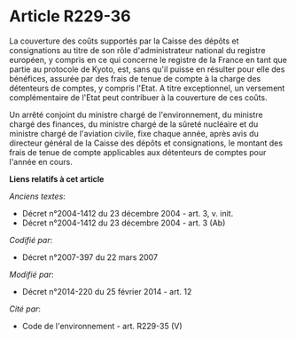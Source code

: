 # Article R229-36

La couverture des coûts supportés par la Caisse des dépôts et consignations au titre de son rôle d'administrateur national du
registre européen, y compris en ce qui concerne le registre de la France en tant que partie au protocole de Kyoto, est, sans
qu'il puisse en résulter pour elle des bénéfices, assurée par des frais de tenue de compte à la charge des détenteurs de
comptes, y compris l'Etat. A titre exceptionnel, un versement complémentaire de l'Etat peut contribuer à la couverture de ces
coûts. 

Un arrêté conjoint du ministre chargé de l'environnement, du ministre chargé des finances, du ministre chargé de la sûreté
nucléaire et du ministre chargé de l'aviation civile, fixe chaque année, après avis du directeur général de la Caisse des
dépôts et consignations, le montant des frais de tenue de compte applicables aux détenteurs de comptes pour l'année en cours.

**Liens relatifs à cet article**

_Anciens textes_:

  - Décret n°2004-1412 du 23 décembre 2004 - art. 3, v. init.
  - Décret n°2004-1412 du 23 décembre 2004 - art. 3 (Ab)

_Codifié par_:

  - Décret n°2007-397 du 22 mars 2007

_Modifié par_:

  - Décret n°2014-220 du 25 février 2014 - art. 12

_Cité par_:

  - Code de l'environnement - art. R229-35 (V)
